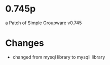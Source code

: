 0.745p
======

a Patch of Simple Groupware v0.745

Changes
=======
- changed from mysql library to mysqli library


